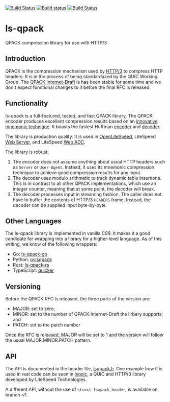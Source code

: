 [![Build Status](https://travis-ci.org/litespeedtech/ls-qpack.svg?branch=master)](https://travis-ci.org/litespeedtech/ls-qpack)
[![Build status](https://ci.appveyor.com/api/projects/status/kat31lt42ds0rmom?svg=true)](https://ci.appveyor.com/project/litespeedtech/ls-qpack)
[![Build Status](https://api.cirrus-ci.com/github/litespeedtech/ls-qpack.svg)](https://cirrus-ci.com/github/litespeedtech/ls-qpack)

# ls-qpack
QPACK compression library for use with HTTP/3

## Introduction

QPACK is the compression mechanism used by
[HTTP/3](https://en.wikipedia.org/wiki/HTTP/3) to compress HTTP headers.
It is in the process of being standardazed by the QUIC Working Group.  The
[QPACK Internet-Draft](https://tools.ietf.org/html/draft-ietf-quic-qpack-11)
is has been stable for some time and we don't expect functional changes to
it before the final RFC is released.

## Functionality

ls-qpack is a full-featured, tested, and fast QPACK library.  The QPACK encoder
produces excellent compression results based on an [innovative mnemonic technique](https://blog.litespeedtech.com/2021/04/05/qpack-mnemonic-technique/).  It boasts the fastest Huffman
[encoder](https://blog.litespeedtech.com/2019/10/03/fast-huffman-encoder/) and
[decoder](https://blog.litespeedtech.com/2019/09/16/fast-huffman-decoder/).

The library is production quality.  It is used in
[OpenLiteSpeed](https://openlitespeed.org/),
LiteSpeed [Web Server](https://www.litespeedtech.com/products#lsws),
and LiteSpeed [Web ADC](https://www.litespeedtech.com/products#wadc).

The library is robust:
1. The encoder does not assume anything about usual HTTP headers such as `Server`
   or `User-Agent`.  Instead, it uses its mnemonic compression technique to
   achieve good compression results for any input.
1. The decoder uses modulo arithmetic to track dynamic table insertions.  This is
   in contrast to all other QPACK implementations, which use an integer counter,
   meaning that at some point, the decoder will break.
1. The decoder processes input in streaming fashion.  The caller does not have to
   buffer the contents of HTTP/3 `HEADERS` frame.  Instead, the decoder can be
   supplied input byte-by-byte.

## Other Languages

The ls-qpack library is implemented in vanilla C99.  It makes it a good candidate
for wrapping into a library for a higher-level language.  As of this writing, we
know of the following wrappers:
- Go: [ls-qpack-go](https://github.com/mpiraux/ls-qpack-go)
- Python: [pylsqpack](https://github.com/aiortc/pylsqpack)
- Rust: [ls-qpack-rs](https://github.com/BiagioFesta/ls-qpack-rs)
- TypeScript: [quicker](https://github.com/rmarx/quicker/tree/draft-20/lib/ls-qpack)

## Versioning

Before the QPACK RFC is released, the three parts of the version are:
- MAJOR: set to zero;
- MINOR: set to the number of QPACK Internet-Draft the lirbary supports; and
- PATCH: set to the patch number

Once the RFC is released, MAJOR will be set to 1 and the version will follow
the usual MAJOR.MINOR.PATCH pattern.

## API

The API is documented in the header file, [lsqpack.h](lsqpack.h).
One example how it is used in real code can be seen in
[lsquic](https://github.com/litespeedtech/lsquic), a QUIC and HTTP/3 library
developed by LiteSpeed Technologies.

A different API, without the use of `struct lsxpack_header`, is available
on branch-v1.
